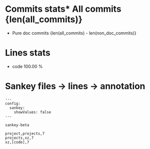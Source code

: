 # Commits stats* All commits {len(all_commits)}
* Pure doc commits {len(all_commits) - len(non_doc_commits)}
# Lines stats
* code 100.00 %

# Sankey files -> lines -> annotation

```mermaid
---
config:
  sankey:
    showValues: false
---

sankey-beta

project,projects,7
projects,xz,7
xz,[code],7

```
